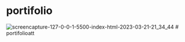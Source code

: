 ﻿# portifolio
![screencapture-127-0-0-1-5500-index-html-2023-03-21-21_34_44](https://user-images.githubusercontent.com/87838554/226772133-e18bc4d5-3010-44b6-9cc5-1607d7ba55dd.png)
#   p o r t i f o l i o a t t  
 
